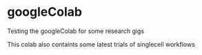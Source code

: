 # googleColab
Testing the googleColab for some research gigs

This colab also containts some latest trials of singlecell workflows

